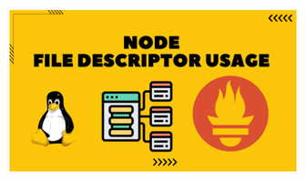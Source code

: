 ![image alt](https://github.com/AdhmAbdein/Node-file-descriptor-usage/blob/9c6500d0b061e105e7e85371cbb8f2000e966c17/image.png)
